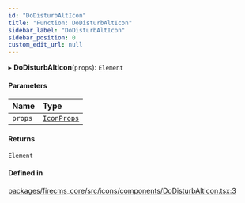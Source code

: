 ```yaml
---
id: "DoDisturbAltIcon"
title: "Function: DoDisturbAltIcon"
sidebar_label: "DoDisturbAltIcon"
sidebar_position: 0
custom_edit_url: null
---
```


▸ **DoDisturbAltIcon**(`props`): `Element`

#### Parameters

| Name | Type |
| :------ | :------ |
| `props` | [`IconProps`](../types/IconProps.md) |

#### Returns

`Element`

#### Defined in

[packages/firecms_core/src/icons/components/DoDisturbAltIcon.tsx:3](https://github.com/FireCMSco/firecms/blob/d45f3739/packages/firecms_core/src/icons/components/DoDisturbAltIcon.tsx#L3)
